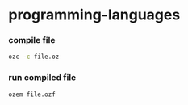 # programming-languages

### compile file
```bash
ozc -c file.oz
```
### run compiled file
```bash
ozem file.ozf
```
